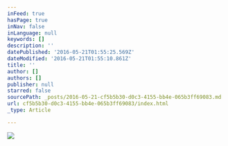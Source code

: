 ```yaml
---
inFeed: true
hasPage: true
inNav: false
inLanguage: null
keywords: []
description: ''
datePublished: '2016-05-21T01:55:25.569Z'
dateModified: '2016-05-21T01:55:10.861Z'
title: ''
author: []
authors: []
publisher: null
starred: false
sourcePath: _posts/2016-05-21-cf5b5b30-d0c3-4155-bb4e-065b3ff69083.md
url: cf5b5b30-d0c3-4155-bb4e-065b3ff69083/index.html
_type: Article

---
```

![](https://the-grid-user-content.s3-us-west-2.amazonaws.com/e4bc0474-1f06-4391-8764-e9f3e2084c90.jpg)